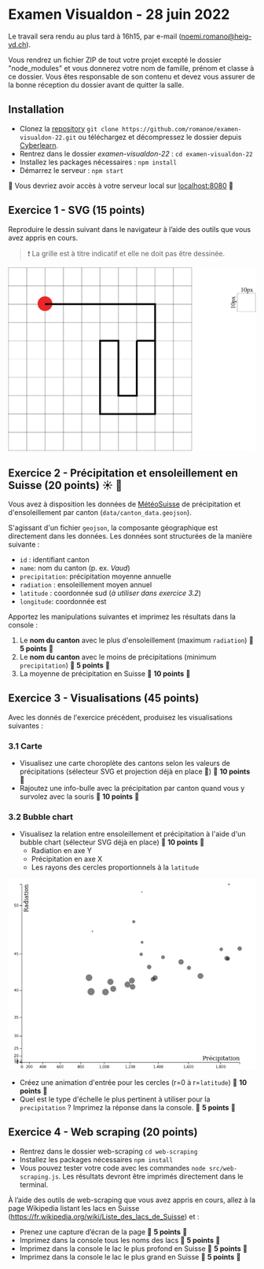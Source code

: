 # Examen Visualdon - 28 juin 2022

Le travail sera rendu au plus tard à 16h15, par e-mail (noemi.romano@heig-vd.ch). 

Vous rendrez un fichier ZIP de tout votre projet excepté le dossier "node_modules" et vous donnerez votre nom de famille, prénom et classe à ce dossier. Vous êtes responsable de son contenu et devez vous assurer de la bonne réception du dossier avant de quitter la salle.
## Installation
* Clonez la [repository](https://github.com/romanoe/examen-visualdon-22/) `git clone https://github.com/romanoe/examen-visualdon-22.git` ou téléchargez et décompressez le dossier depuis [Cyberlearn](https://cyberlearn.hes-so.ch/course/view.php?id=21037#section-9).
* Rentrez dans le dossier *examen-visualdon-22* :  ``cd examen-visualdon-22``
* Installez les packages nécessaires : ```npm install```
* Démarrez le serveur : ```npm start```

:rocket: Vous devriez avoir accès à votre serveur local sur [localhost:8080](http:localhost:8080) :rocket:

## Exercice 1 - SVG (15 points)
Reproduire le dessin suivant dans le navigateur à l’aide des outils que vous avez appris en cours.

> :exclamation: La grille est à titre indicatif et elle ne doit pas être dessinée. 

![dessin](dessin_svg.png)

## Exercice 2 - Précipitation et ensoleillement en Suisse (20 points) :sunny: :rainbow:
Vous avez à disposition les données de [MétéoSuisse](https://www.meteosuisse.admin.ch/home/climat/le-climat-suisse-en-detail/raeumliche-klimaanalysen.html)
de précipitation et d'ensoleillement par canton (`data/canton_data.geojson`). 

S'agissant d'un fichier `geojson`, la composante géographique est directement dans les données. Les données sont structurées de la manière suivante :

* `id` : identifiant canton
* `name`: nom du canton (p. ex. _Vaud_)
* `precipitation`: précipitation moyenne annuelle  
* `radiation` : ensoleillement moyen annuel
* `latitude` : coordonnée sud (_à utiliser dans exercice 3.2_)
* `longitude`: coordonnée est 

Apportez les manipulations suivantes et imprimez les résultats dans la console :

1. Le **nom du canton** avec le plus d'ensoleillement (maximum `radiation`) :dart: **5 points** :dart:
2. Le **nom du canton** avec le moins de précipitations (minimum `precipitation`) :dart: **5 points** :dart:
3. La moyenne de précipitation en Suisse :dart: **10 points** :dart:

## Exercice 3 - Visualisations (45 points)
Avec les donnés de l'exercice précédent, produisez les visualisations suivantes :

### 3.1 Carte
* Visualisez une carte choroplète des cantons selon les valeurs de précipitations (sélecteur SVG et projection déjà en place :gift:) :dart: **10 points** :dart:
* Rajoutez une info-bulle avec la précipitation par canton quand vous y survolez avec la souris :dart: **10 points** :dart:
          
### 3.2 Bubble chart
* Visualisez la relation entre ensoleillement et précipitation à l'aide d'un bubble chart (sélecteur SVG déjà en place) :dart: **10 points** :dart:
  * Radiation en axe Y
  * Précipitation en axe X
  * Les rayons des cercles proportionnels à la `latitude`

![bubble_chart](bubble_chart.png)

* Créez une animation d'entrée pour les cercles (r=0 à r=`latitude`)  :dart: **10 points** :dart:
* Quel est le type d'échelle le plus pertinent à utiliser pour la `precipitation` ? Imprimez la réponse dans la console. :dart: **5 points** :dart:

 ## Exercice 4 - Web scraping (20 points)
* Rentrez dans le dossier web-scraping `cd web-scraping`
* Installez les packages nécessaires `npm install`
* Vous pouvez tester votre code avec les commandes `node src/web-scraping.js`. Les résultats devront être imprimés directement dans le terminal.

À l’aide des outils de web-scraping que vous avez appris en cours, allez à la page Wikipedia listant les lacs en Suisse (https://fr.wikipedia.org/wiki/Liste_des_lacs_de_Suisse) et :

* Prenez une capture d’écran de la page :dart: **5 points** :dart:
* Imprimez dans la console tous les noms des lacs :dart: **5 points** :dart:
* Imprimez dans la console le lac le plus profond en Suisse :dart: **5 points** :dart:
* Imprimez dans la console le lac le plus grand en Suisse :dart: **5 points** :dart:


